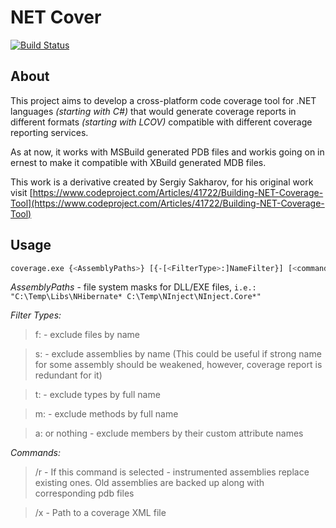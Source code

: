 # NET Cover

[![Build Status](https://travis-ci.org/bolorundurowb/NETCover.svg?branch=master)](https://travis-ci.org/bolorundurowb/NETCover)

## About
This project aims to develop a cross-platform code coverage tool for .NET languages _(starting with C#)_ that would generate coverage reports in different formats _(starting with LCOV)_ compatible with different coverage reporting services. 

As at now, it works with MSBuild generated PDB files and workis going on in ernest to make it compatible with XBuild generated MDB files.

This work is a derivative created by Sergiy Sakharov, for his original work visit [https://www.codeproject.com/Articles/41722/Building-NET-Coverage-Tool](https://www.codeproject.com/Articles/41722/Building-NET-Coverage-Tool)

## Usage
```bash
coverage.exe {<AssemblyPaths>} [{-[<FilterType>:]NameFilter}] [<commands>[<commandArgs>]]
```

_AssemblyPaths_ - file system masks for DLL/EXE files, `i.e.: "C:\Temp\Libs\NHibernate* C:\Temp\NInject\NInject.Core*"`

_Filter Types:_
> f: - exclude files by name

> s: - exclude assemblies by name (This could be useful if strong name for some assembly should be weakened, however, coverage report is redundant for it)

> t: - exclude types by full name

> m: - exclude methods by full name

> a: or nothing - exclude members by their custom attribute names

_Commands:_
> /r - If this command is selected - instrumented assemblies replace existing ones. Old assemblies are backed up along with corresponding pdb files

> /x <coverage file path> - Path to a coverage XML file



